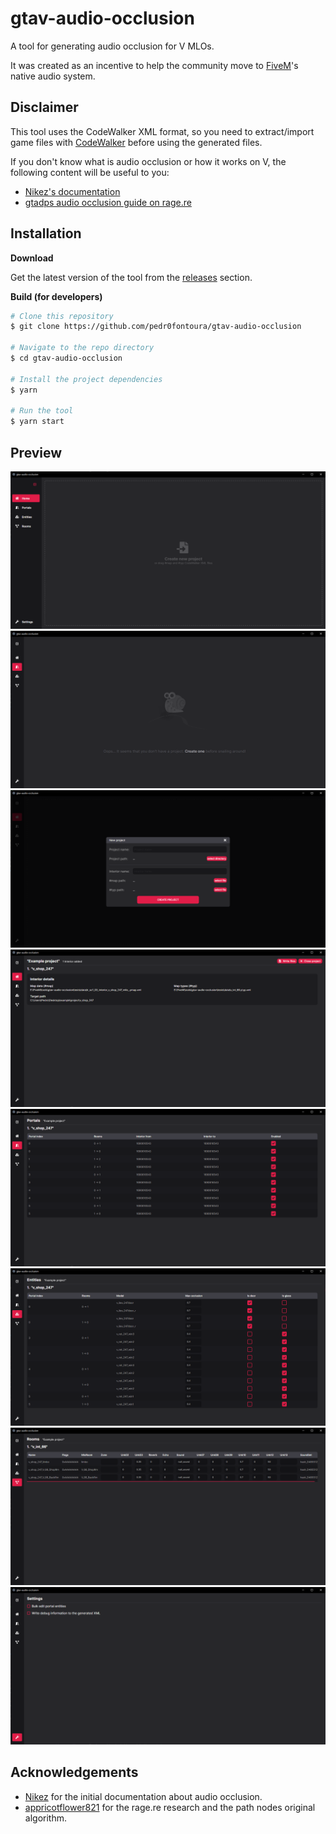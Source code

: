 # gtav-audio-occlusion

A tool for generating audio occlusion for V MLOs.

It was created as an incentive to help the community move to [FiveM](https://fivem.net/)'s native audio system.

## Disclaimer

This tool uses the CodeWalker XML format, so you need to extract/import game files with [CodeWalker](https://github.com/dexyfex/CodeWalker) before using the generated files.

If you don't know what is audio occlusion or how it works on V, the following content will be useful to you:

- [Nikez's documentation](https://github.com/nikez/gtav_audio_occlusion_documentation)
- [gtadps audio occlusion guide on rage.re](https://rage.re/docs?topic=40)

## Installation

**Download**

Get the latest version of the tool from the [releases](https://github.com/pedr0fontoura/gtav-audio-occlusion/releases) section.

**Build (for developers)**

```bash
# Clone this repository
$ git clone https://github.com/pedr0fontoura/gtav-audio-occlusion

# Navigate to the repo directory
$ cd gtav-audio-occlusion

# Install the project dependencies
$ yarn

# Run the tool
$ yarn start
```

## Preview

![Initial screen](.github/images/initial.png 'Initial screen')
![Empty project](.github/images/snaily.png 'Empty project')
![Create project modal](.github/images/create-project-modal.png 'Create project modal')
![Project screen](.github/images/project.png 'Project screen')
![Portals screen](.github/images/portals.png 'Portals screen')
![Entities screen](.github/images/entities.png 'Entities screen')
![Rooms screen](.github/images/rooms.png 'Rooms screen')
![Settings screen](.github/images/settings.png 'Settings screen')

## Acknowledgements

- [Nikez](https://github.com/nikez) for the initial documentation about audio occlusion.
- [appricotflower821](https://github.com/tangerinenuistance5) for the rage.re research and the path nodes original algorithm.
